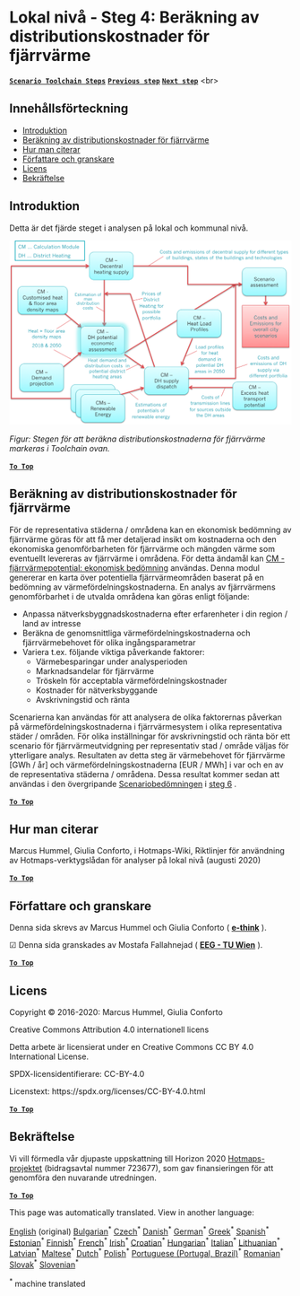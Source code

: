 <h1><a class="anchor" id="local-level---step-4--calculation-of-district-heating-distribution-costs" href="#local-level---step-4--calculation-of-district-heating-distribution-costs"><i class="fa fa-link"></i></a>Lokal nivå - Steg 4: Beräkning av distributionskostnader för fjärrvärme</h1><p> <a href="guide-local-and-municipal-levels#the-hotmaps-scenario-toolchain-different-steps"><strong><code>Scenario Toolchain Steps</code></strong></a> <a href="step-3-calculation-of-costs-of-decentral-heat-supply"><strong><code>Previous step</code></strong></a> <a href="step-5-calculation-of-costs-of-heat-supply-to-district-heating"><strong><code>Next step</code></strong></a> &lt;br&gt;</p><h2><a class="anchor" id="table-of-contents" href="#table-of-contents"><i class="fa fa-link"></i></a> Innehållsförteckning</h2><ul><li> <a href="#introduction">Introduktion</a></li><li> <a href="#calculation-of-district-heating-distribution-costs">Beräkning av distributionskostnader för fjärrvärme</a></li><li> <a href="#how-to-cite">Hur man citerar</a></li><li> <a href="#authors-and-reviewers">Författare och granskare</a></li><li> <a href="#license">Licens</a></li><li> <a href="#acknowledgement">Bekräftelse</a></li></ul><h2><a class="anchor" id="introduction" href="#introduction"><i class="fa fa-link"></i></a> Introduktion</h2><p> Detta är det fjärde steget i analysen på lokal och kommunal nivå.</p><img src="/en/Step-4-Calculation-of-district-heating-distribution-costs/Hotmaps_Local_Toolchain_Step_4final.png"/><p> <em>Figur: Stegen för att beräkna distributionskostnaderna för fjärrvärme markeras i Toolchain ovan.</em></p><p><ins> <code><strong><a href="#table-of-contents">To Top</a></strong></code></ins></p><h2><a class="anchor" id="calculation-of-district-heating-distribution-costs" href="#calculation-of-district-heating-distribution-costs"><i class="fa fa-link"></i></a> Beräkning av distributionskostnader för fjärrvärme</h2><p> För de representativa städerna / områdena kan en ekonomisk bedömning av fjärrvärme göras för att få mer detaljerad insikt om kostnaderna och den ekonomiska genomförbarheten för fjärrvärme och mängden värme som eventuellt levereras av fjärrvärme i områdena. För detta ändamål kan <a href="https://wiki.hotmaps.eu/en/CM-District-heating-potential-economic-assessment">CM - fjärrvärmepotential: ekonomisk bedömning</a> användas. Denna modul genererar en karta över potentiella fjärrvärmeområden baserat på en bedömning av värmefördelningskostnaderna. En analys av fjärrvärmens genomförbarhet i de utvalda områdena kan göras enligt följande:</p><ul><li> Anpassa nätverksbyggnadskostnaderna efter erfarenheter i din region / land av intresse</li><li> Beräkna de genomsnittliga värmefördelningskostnaderna och fjärrvärmebehovet för olika ingångsparametrar</li><li> Variera t.ex. följande viktiga påverkande faktorer:<ul><li> Värmebesparingar under analysperioden</li><li> Marknadsandelar för fjärrvärme</li><li> Tröskeln för acceptabla värmefördelningskostnader</li><li> Kostnader för nätverksbyggande</li><li> Avskrivningstid och ränta</li></ul></li></ul><p> Scenarierna kan användas för att analysera de olika faktorernas påverkan på värmefördelningskostnaderna i fjärrvärmesystem i olika representativa städer / områden. För olika inställningar för avskrivningstid och ränta bör ett scenario för fjärrvärmeutvidgning per representativ stad / område väljas för ytterligare analys. Resultaten av detta steg är värmebehovet för fjärrvärme [GWh / år] och värmefördelningskostnaderna [EUR / MWh] i var och en av de representativa städerna / områdena. Dessa resultat kommer sedan att användas i den övergripande <a href="https://wiki.hotmaps.eu/en/CM-Scenario-assessment">Scenariobedömningen</a> i <a href="https://wiki.hotmaps.eu/en/Step-6-Assessment-of-scenarios-for-entire-heat-demand-and-supply-for-the-selected-area">steg 6</a> .</p><p><ins> <code><strong><a href="#table-of-contents">To Top</a></strong></code></ins></p><h2><a class="anchor" id="how-to-cite" href="#how-to-cite"><i class="fa fa-link"></i></a> Hur man citerar</h2><p> Marcus Hummel, Giulia Conforto, i Hotmaps-Wiki, Riktlinjer för användning av Hotmaps-verktygslådan för analyser på lokal nivå (augusti 2020)</p><p><ins> <code><strong><a href="#table-of-contents">To Top</a></strong></code></ins></p><h2><a class="anchor" id="authors-and-reviewers" href="#authors-and-reviewers"><i class="fa fa-link"></i></a> Författare och granskare</h2><p> Denna sida skrevs av Marcus Hummel och Giulia Conforto ( <strong><a href="https://e-think.ac.at">e-think</a></strong> ).</p><p> ☑ Denna sida granskades av Mostafa Fallahnejad ( <strong><a href="https://eeg.tuwien.ac.at/">EEG - TU Wien</a></strong> ).</p><p> <a href="#table-of-contents"><strong><code>To Top</code></strong></a></p><h2><a class="anchor" id="license" href="#license"><i class="fa fa-link"></i></a> Licens</h2><p> Copyright © 2016-2020: Marcus Hummel, Giulia Conforto</p><p> Creative Commons Attribution 4.0 internationell licens</p><p> Detta arbete är licensierat under en Creative Commons CC BY 4.0 International License.</p><p> SPDX-licensidentifierare: CC-BY-4.0</p><p> Licenstext: https://spdx.org/licenses/CC-BY-4.0.html</p><p> <a href="#table-of-contents"><strong><code>To Top</code></strong></a></p><h2><a class="anchor" id="acknowledgement" href="#acknowledgement"><i class="fa fa-link"></i></a> Bekräftelse</h2><p> Vi vill förmedla vår djupaste uppskattning till Horizon 2020 <a href="https://www.hotmaps-project.eu">Hotmaps-projektet</a> (bidragsavtal nummer 723677), som gav finansieringen för att genomföra den nuvarande utredningen.</p><p><ins> <code><strong><a href="#table-of-contents">To Top</a></strong></code></ins></p>
<!--- THIS IS A SUPER UNIQUE IDENTIFIER -->

This page was automatically translated. View in another language:

[English](../en/Step-4-Calculation-of-district-heating-distribution-costs) (original) [Bulgarian](../bg/Step-4-Calculation-of-district-heating-distribution-costs)<sup>\*</sup> [Czech](../cs/Step-4-Calculation-of-district-heating-distribution-costs)<sup>\*</sup> [Danish](../da/Step-4-Calculation-of-district-heating-distribution-costs)<sup>\*</sup> [German](../de/Step-4-Calculation-of-district-heating-distribution-costs)<sup>\*</sup> [Greek](../el/Step-4-Calculation-of-district-heating-distribution-costs)<sup>\*</sup> [Spanish](../es/Step-4-Calculation-of-district-heating-distribution-costs)<sup>\*</sup> [Estonian](../et/Step-4-Calculation-of-district-heating-distribution-costs)<sup>\*</sup> [Finnish](../fi/Step-4-Calculation-of-district-heating-distribution-costs)<sup>\*</sup> [French](../fr/Step-4-Calculation-of-district-heating-distribution-costs)<sup>\*</sup> [Irish](../ga/Step-4-Calculation-of-district-heating-distribution-costs)<sup>\*</sup> [Croatian](../hr/Step-4-Calculation-of-district-heating-distribution-costs)<sup>\*</sup> [Hungarian](../hu/Step-4-Calculation-of-district-heating-distribution-costs)<sup>\*</sup> [Italian](../it/Step-4-Calculation-of-district-heating-distribution-costs)<sup>\*</sup> [Lithuanian](../lt/Step-4-Calculation-of-district-heating-distribution-costs)<sup>\*</sup> [Latvian](../lv/Step-4-Calculation-of-district-heating-distribution-costs)<sup>\*</sup> [Maltese](../mt/Step-4-Calculation-of-district-heating-distribution-costs)<sup>\*</sup> [Dutch](../nl/Step-4-Calculation-of-district-heating-distribution-costs)<sup>\*</sup> [Polish](../pl/Step-4-Calculation-of-district-heating-distribution-costs)<sup>\*</sup> [Portuguese (Portugal, Brazil)](../pt/Step-4-Calculation-of-district-heating-distribution-costs)<sup>\*</sup> [Romanian](../ro/Step-4-Calculation-of-district-heating-distribution-costs)<sup>\*</sup> [Slovak](../sk/Step-4-Calculation-of-district-heating-distribution-costs)<sup>\*</sup> [Slovenian](../sl/Step-4-Calculation-of-district-heating-distribution-costs)<sup>\*</sup>  

<sup>\*</sup> machine translated
